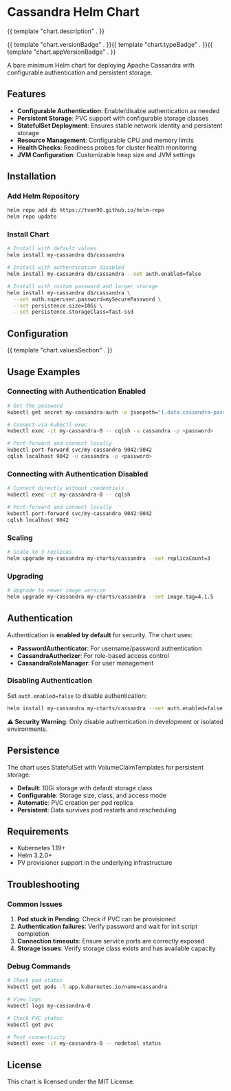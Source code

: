 # Cassandra Helm Chart

{{ template "chart.description" . }}

{{ template "chart.versionBadge" . }}{{ template "chart.typeBadge" . }}{{ template "chart.appVersionBadge" . }}

A bare minimum Helm chart for deploying Apache Cassandra with configurable authentication and persistent storage.

## Features

- **Configurable Authentication**: Enable/disable authentication as needed
- **Persistent Storage**: PVC support with configurable storage classes
- **StatefulSet Deployment**: Ensures stable network identity and persistent storage
- **Resource Management**: Configurable CPU and memory limits
- **Health Checks**: Readiness probes for cluster health monitoring
- **JVM Configuration**: Customizable heap size and JVM settings

## Installation

### Add Helm Repository

```bash
helm repo add db https://tvon90.github.io/helm-repo
helm repo update
```

### Install Chart

```bash
# Install with default values
helm install my-cassandra db/cassandra

# Install with authentication disabled
helm install my-cassandra db/cassandra --set auth.enabled=false

# Install with custom password and larger storage
helm install my-cassandra db/cassandra \
  --set auth.superuser.password=mySecurePassword \
  --set persistence.size=10Gi \
  --set persistence.storageClass=fast-ssd
```

## Configuration

{{ template "chart.valuesSection" . }}

## Usage Examples

### Connecting with Authentication Enabled

```bash
# Get the password
kubectl get secret my-cassandra-auth -o jsonpath="{.data.cassandra-password}" | base64 --decode

# Connect via kubectl exec
kubectl exec -it my-cassandra-0 -- cqlsh -u cassandra -p <password>

# Port-forward and connect locally
kubectl port-forward svc/my-cassandra 9042:9042
cqlsh localhost 9042 -u cassandra -p <password>
```

### Connecting with Authentication Disabled

```bash
# Connect directly without credentials
kubectl exec -it my-cassandra-0 -- cqlsh

# Port-forward and connect locally
kubectl port-forward svc/my-cassandra 9042:9042
cqlsh localhost 9042
```

### Scaling

```bash
# Scale to 3 replicas
helm upgrade my-cassandra my-charts/cassandra --set replicaCount=3
```

### Upgrading

```bash
# Upgrade to newer image version
helm upgrade my-cassandra my-charts/cassandra --set image.tag=4.1.5
```

## Authentication

Authentication is **enabled by default** for security. The chart uses:

- **PasswordAuthenticator**: For username/password authentication
- **CassandraAuthorizer**: For role-based access control
- **CassandraRoleManager**: For user management

### Disabling Authentication

Set `auth.enabled=false` to disable authentication:

```bash
helm install my-cassandra my-charts/cassandra --set auth.enabled=false
```

**⚠️ Security Warning**: Only disable authentication in development or isolated environments.

## Persistence

The chart uses StatefulSet with VolumeClaimTemplates for persistent storage:

- **Default**: 10Gi storage with default storage class
- **Configurable**: Storage size, class, and access mode
- **Automatic**: PVC creation per pod replica
- **Persistent**: Data survives pod restarts and rescheduling

## Requirements

- Kubernetes 1.19+
- Helm 3.2.0+
- PV provisioner support in the underlying infrastructure

## Troubleshooting

### Common Issues

1. **Pod stuck in Pending**: Check if PVC can be provisioned
2. **Authentication failures**: Verify password and wait for init script completion
3. **Connection timeouts**: Ensure service ports are correctly exposed
4. **Storage issues**: Verify storage class exists and has available capacity

### Debug Commands

```bash
# Check pod status
kubectl get pods -l app.kubernetes.io/name=cassandra

# View logs
kubectl logs my-cassandra-0

# Check PVC status
kubectl get pvc

# Test connectivity
kubectl exec -it my-cassandra-0 -- nodetool status
```

## License

This chart is licensed under the MIT License.